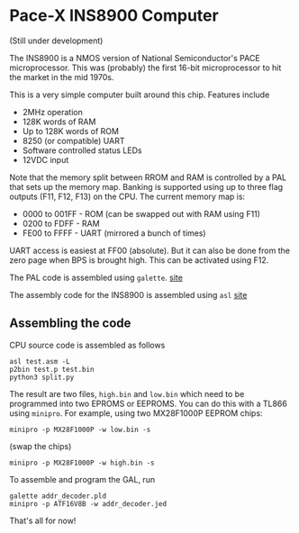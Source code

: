 # Pace-X INS8900 Computer

(Still under development)

The INS8900 is a NMOS version of National Semiconductor's PACE microprocessor.
This was (probably) the first 16-bit microprocessor to hit the market in the
mid 1970s.

This is a very simple computer built around this chip. Features include

* 2MHz operation
* 128K words of RAM
* Up to 128K words of ROM
* 8250 (or compatible) UART
* Software controlled status LEDs
* 12VDC input

Note that the memory split between RROM and RAM is controlled by a PAL that
sets up the memory map. Banking is supported using up to three flag outputs
(F11, F12, F13) on the CPU. The current memory map is:

* 0000 to 001FF - ROM (can be swapped out with RAM using F11)
* 0200 to FDFF - RAM
* FE00 to FFFF - UART (mirrored a bunch of times)

UART access is easiest at FF00 (absolute). But it can also be done from the
zero page when BPS is brought high. This can be activated using F12.

The PAL code is assembled using `galette`. [site](https://github.com/simon-frankau/galette)

The assembly code for the INS8900 is assembled using `asl` [site]([http://john.ccac.rwth-aachen.de:8000/as/)

## Assembling the code

CPU source code is assembled as follows

```
asl test.asm -L
p2bin test.p test.bin
python3 split.py
```

The result are two files, `high.bin` and `low.bin` which need to be programmed
into two EPROMS or EEPROMS. You can do this with a TL866 using `minipro`. For example, using two MX28F1000P EEPROM chips:

```
minipro -p MX28F1000P -w low.bin -s
```
(swap the chips)
```
minipro -p MX28F1000P -w high.bin -s
```

To assemble and program the GAL, run
```
galette addr_decoder.pld
minipro -p ATF16V8B -w addr_decoder.jed
```

That's all for now!

